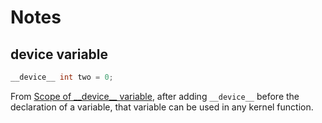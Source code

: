 # Notes
## device variable
```cpp
__device__ int two = 0;
```
From [Scope of \_\_device\_\_ variable](https://devtalk.nvidia.com/default/topic/932699/scope-of-__device__-variable/), after adding `__device__` before the declaration of a variable, that variable can be used in any kernel function.

